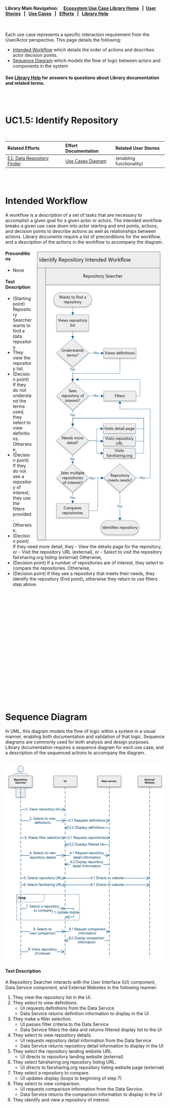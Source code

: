 #### Library Main Navigation: &nbsp; &nbsp;  [Ecosystem Use Case Library Home](https://github.com/NIH-NICHD-Ecosystem) &nbsp; | &nbsp;[User Stories](https://github.com/NIH-NICHD-Ecosystem/UserStories/blob/main/README.md)  &nbsp; | &nbsp; [Use Cases](https://github.com/NIH-NICHD-Ecosystem/UseCases/blob/main/README.md) &nbsp; | &nbsp; [Efforts](https://github.com/NIH-NICHD-Ecosystem/Efforts/blob/main/README.md) &nbsp; | &nbsp; [Library Help](https://github.com/NIH-NICHD-Ecosystem/LibraryHelp/blob/main/README.md)
 
</br>
 
Each use case represents a specific interaction requirement from the User/Actor perspective. This page details the following:
- [Intended Workflow](#intended-workflow) which details the order of actions and describes actor decision points.
- [Sequence Diagram](#sequence-diagram) which models the flow of logic between actors and components in the system 
 
#### See [Library Help](https://github.com/NIH-NICHD-Ecosystem/LibraryHelp/blob/main/README.md) for answers to questions about Library documentation and related terms.
 
<br/><br/>
 

# UC1.5: Identify Repository

<br/>

|  Related Efforts | Effort Documentation | Related User Stories 
| :-------------  | :------------- | :-----|
| [E1: Data Repository Finder](https://github.com/NIH-NICHD-Ecosystem/E1_Data-Repository-Finder/blob/main/README.md) | [Use Cases Diagram](https://github.com/NIH-NICHD-Ecosystem/E1_Data-Repository-Finder/blob/main/Documentation/Use-Cases-Overview.md) | (enabling functionality)

<br/><br/>

# Intended Workflow

A workflow is a description of a set of tasks that are necessary to accomplish a given goal for a given actor or actors. The intended workflow breaks a given use case down into actor starting and end points, actions, and decision points to describe actions as well as relationships between actions. Library documents require a list of preconditions for the workflow, and a description of the actions in the workflow to accompany the diagram. 


<img src="https://github.com/NIH-NICHD-Ecosystem/E1_Data-Repository-Finder/blob/main/Documentation/1_Use-Cases/Assets/UC1.5_Identify-Repository-Intended-Workflow.PNG" alt="Intended workflow for the Identify Repository use case." align="right" hspace="10" width="400px">

#### Preconditions

* None

#### Text Description

* (Starting point) Repository Searcher wants to find a data repository. 
* They view the repository list. 
* (Decision point) If they do not understand the terms used, they select to view definitions. Otherwise,
* (Decision point) If they do not see a repository of interest, they use the filters provided. Otherwise, 
* (Decision point) If they need more detail, they
      - View the details page for the repository​, or
      - Visit the repository URL (external), or
      - Select to visit the repository fairsharing.org listing​ (external)
  Otherwise, 
* (Decision point) If a number of repositories are of interest, they select to compare the repositories. Otherwise, 
* (Decision point) If they see a repository that meets their needs, they identify the repository (End point), otherwise they return to use filters step above.

<br/><br/><br/><br/><br/><br/><br/><br/><br/><br/><br/><br/><br/><br/><br/><br/><br/><br/><br/><br/>

# Sequence Diagram
In UML, this diagram models the flow of logic within a system in a visual manner, enabling both documentation and validation of that logic. Sequence diagrams are commonly used for both analysis and design purposes. Library documentation requires a sequence diagram for each use case, and a description of the sequenced actions to accompany the diagram.  
</br>

<p align="center"><img src="https://github.com/NIH-NICHD-Ecosystem/E1_Data-Repository-Finder/blob/main/Documentation/1_Use-Cases/Assets/UC1.5_Identify-Repository-Sequence-Diagram.PNG" alt="Sequence diagram for the Add Repository use case. Text description describes the workflow steps."width="600px">

#### Text Description 
A Repository Searcher interacts with the User Interface (UI) component, Data Service component, and External Websites in the following manner: 

1. They view the repository list in the UI.
2. They select to view definitions.
      - UI requests definitions from the Data Service
      - Data Service returns definition information to display in the UI   
3. They make a filter selection.
      - UI passes filter criteria to the Data Service
      - Data Service filters the data and returns filtered display list to the UI
4. They select to view repository details.
      - UI requests repository detail information from the Data Service
      - Data Service returns repository detail information to display in the UI
5. They select the repository landing website URL.
      - UI directs to repository landing website (external)
6. They select fairsharing.org repository listing URL.
      - UI directs to fairsharing.org repository listing website page (external) 
7. They select a repository to compare.
      - UI updates display (loops to beginning of step 7)
8. They select to view comparison.
      - UI requests comparison information from the Data Service.
      - Data Service returns the comparison information to display in the UI
9. They identify and view a repository of interest. 



